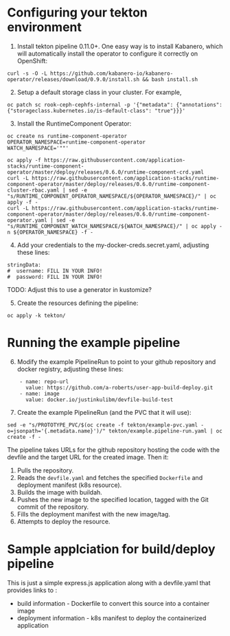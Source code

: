 # Configuring your tekton environment

1. Install tekton pipeline 0.11.0+. One easy way is to install Kabanero, which will automatically install the operator to configure it correctly on OpenShift:
```
curl -s -O -L https://github.com/kabanero-io/kabanero-operator/releases/download/0.9.0/install.sh && bash install.sh
```

2. Setup a default storage class in your cluster. For example,
```
oc patch sc rook-ceph-cephfs-internal -p '{"metadata": {"annotations": {"storageclass.kubernetes.io/is-default-class": "true"}}}'
```

3. Install the RuntimeComponent Operator:
```
oc create ns runtime-component-operator
OPERATOR_NAMESPACE=runtime-component-operator
WATCH_NAMESPACE='""'

oc apply -f https://raw.githubusercontent.com/application-stacks/runtime-component-operator/master/deploy/releases/0.6.0/runtime-component-crd.yaml
curl -L https://raw.githubusercontent.com/application-stacks/runtime-component-operator/master/deploy/releases/0.6.0/runtime-component-cluster-rbac.yaml | sed -e "s/RUNTIME_COMPONENT_OPERATOR_NAMESPACE/${OPERATOR_NAMESPACE}/" | oc apply -f -
curl -L https://raw.githubusercontent.com/application-stacks/runtime-component-operator/master/deploy/releases/0.6.0/runtime-component-operator.yaml | sed -e "s/RUNTIME_COMPONENT_WATCH_NAMESPACE/${WATCH_NAMESPACE}/" | oc apply -n ${OPERATOR_NAMESPACE} -f -
```

4. Add your credentials to the my-docker-creds.secret.yaml, adjusting these lines:
```
stringData:
#  username: FILL IN YOUR INFO!
#  password: FILL IN YOUR INFO!
```
TODO: Adjust this to use a generator in kustomize? 

5. Create the resources defining the pipeline:
```
oc apply -k tekton/
```

# Running the example pipeline

6. Modify the example PipelineRun to point to your github repository and docker registry, adjusting these lines:
```
    - name: repo-url
      value: https://github.com/a-roberts/user-app-build-deploy.git
    - name: image
      value: docker.io/justinkulibm/devfile-build-test
```

7. Create the example PipelineRun (and the PVC that it will use):
```
sed -e "s/PROTOTYPE_PVC/$(oc create -f tekton/example-pvc.yaml -o=jsonpath='{.metadata.name}')/" tekton/example.pipeline-run.yaml | oc create -f -
```

The pipeline takes URLs for the github repository hosting the code with the devfile and the target URL for the created image. Then it:

1. Pulls the repository.
2. Reads the `devfile.yaml` and fetches the specified `Dockerfile` and deployment manifest (k8s resource).
3. Builds the image with buildah.
4. Pushes the new image to the specified location, tagged with the Git commit of the repository.
5. Fills the deployment manifest with the new image/tag.
6. Attempts to deploy the resource.

# Sample applciation for build/deploy pipeline

This is just a simple express.js application along with a devfile.yaml that provides links to :
- build information - Dockerfile to convert this source into a container image
- deployment information - k8s manifest to deploy the containerized application
